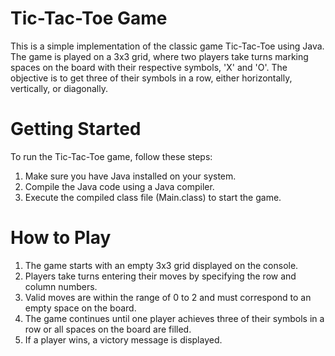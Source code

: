 # Tic-Tac-Toe Game
This is a simple implementation of the classic game Tic-Tac-Toe using Java. The game is played on a 3x3 grid, where two players take turns marking spaces on the board with their respective symbols, 'X' and 'O'. The objective is to get three of their symbols in a row, either horizontally, vertically, or diagonally.
# Getting Started
To run the Tic-Tac-Toe game, follow these steps:
1. Make sure you have Java installed on your system.
2. Compile the Java code using a Java compiler.
3. Execute the compiled class file (Main.class) to start the game.
# How to Play
1. The game starts with an empty 3x3 grid displayed on the console.
2. Players take turns entering their moves by specifying the row and column numbers.
3. Valid moves are within the range of 0 to 2 and must correspond to an empty space on the board.
4. The game continues until one player achieves three of their symbols in a row or all spaces on the board are filled.
5. If a player wins, a victory message is displayed.


